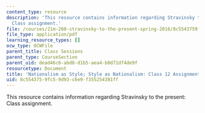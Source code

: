 ```yaml
---
content_type: resource
description: 'This resource contains information regarding Stravinsky to the present:
  Class assignment.'
file: /courses/21m-260-stravinsky-to-the-present-spring-2016/8c5543759fc59d93c6e9f355254381ff_MIT21M_260S16_assn12.pdf
file_type: application/pdf
learning_resource_types: []
ocw_type: OCWFile
parent_title: Class Sessions
parent_type: CourseSection
parent_uid: dead46c6-abd8-d1b5-aea4-b0d71df4de9f
resourcetype: Document
title: 'Nationalism as Style; Style as Nationalism: Class 12 Assignment'
uid: 8c554375-9fc5-9d93-c6e9-f355254381ff
---
```

This resource contains information regarding Stravinsky to the present: Class assignment.

